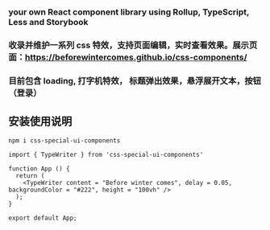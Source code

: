 ### your own React component library using Rollup, TypeScript, Less and Storybook

### 收录并维护一系列 css 特效，支持页面编辑，实时查看效果。展示页面：https://beforewintercomes.github.io/css-components/

### 目前包含 loading, 打字机特效， 标题弹出效果，悬浮展开文本，按钮（登录）

## 安装使用说明

```
npm i css-special-ui-components
```

```
import { TypeWriter } from 'css-special-ui-components'

function App () {
  return (
    <TypeWriter content = "Before winter comes", delay = 0.05, backgroundColor = "#222", height = "100vh" />
  );
}

export default App;
```
